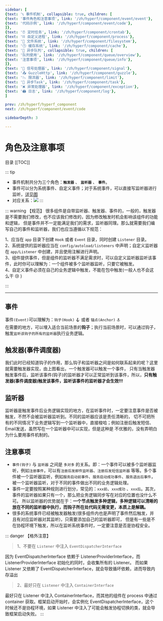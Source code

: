 ```yaml
---
sidebar: [
{text: '📞 事件机制', collapsible: true, children: [
{text: '事件角色和注意事项', link: '/zh/hyperf/component/event/event'},
{text: '代码示例', link: '/zh/hyperf/component/event/code'},
]},
{text: '⏰ 定时任务', link: '/zh/hyperf/component/crontab'},
{text: '⛓ 自定义进程', link: '/zh/hyperf/component/process'},
{text: '📝 文件系统', link: '/zh/hyperf/component/filesystem'},
{text: '🕓 缓存系统', link: '/zh/hyperf/component/cache'},
{text: '📩 异步队列', collapsible: true, children: [
{text: '队列使用', link: '/zh/hyperf/component/queue/overview'},
{text: '注意事项', link: '/zh/hyperf/component/queue/info'},
]},
{text: '🚦 信号处理器', link: '/zh/hyperf/component/signal'},
{text: '📤 GuzzleHttp', link: '/zh/hyperf/component/guzzle'},
{text: '📉 限流器', link: '/zh/hyperf/component/limit'},
{text: '📮 异步Task', link: '/zh/hyperf/component/task'},
{text: '❌ 异常处理器', link: '/zh/hyperf/component/exception'},
{text: '🖨 日志', link: '/zh/hyperf/component/log'},
]

prev: /zh/hyperf/hyperf_component
next: /zh/hyperf/component/event/code

sidebarDepth: 3

---
```


# 角色及注意事项

目录
[[TOC]]

::: tip
- 事件机制共分为三个角色：**`触发器`** 、 **`监听器`** 、 **`事件`**。
- 事件可以分为系统事件、自定义事件；对于系统事件，可以直接写监听器进行监听，[详见图](https://hyperf.wiki/3.0/zh-cn/imgs/hyperf-events.svg)
- 对应关系：![](http://img.tzf-foryou.xyz/img/20220321102539.png)
:::

::: warning 【规范】
很多组件是自带监听器、触发器、事件的，一般的，触发器是不需要我们修改，也不应该我们修改的，因为修改触发时机会影响该组件的功能和逻辑，
但是事件并不一定能满足我们的需求，监听器同理。那么就需要我们编写自己的事件和监听器，我们也应当遵循以下规范：

1、应当在 `app` 目录下创建 `Hook` 或者 `Event` 目录，同时创建 `Listener` 目录。 \
2、系统提供的监听器应当在 `config/autoload/listeners` 中声明；自定义监听器在 `app/Listener` 中创建，并且使用注解进行声明。 \
3、组件提供事件，但是组件的监听器不满足需求时，可以自定义监听器监听该事件，此时你可以理解为：一个组件被多个监听器监听，只要它被触发。\
4、自定义事件必须在自己的业务逻辑中触发，不能在包中触发(一般人也不会这么干 :cry: )

:::

---
## 事件

事件`(Event)`可以理解为：`钩子(Hook)` :hook: 或者 `锚点(Anchor)` :anchor: \
在需要的地方，可以埋入适合当前场景的**钩子**；执行当前场景时，可以通过钩子，触发`监听该钩子的所有的监听器`执行业务逻辑。


## 触发器(事件调度器)

我们此时已经知道钩子的作用，那么钩子和监听器之间是如何联系起来的呢？这里就需要触发器实现，由上图看出，一个触发器可以触发一个事件，
只有当触发器触发事件后，监听该事件(钩子)的监听器才可以正常监听到该事件，所以，**只有触发器(事件调度器)触发该事件，监听该事件的监听器才会生效!!!**

## 监听器

监听器是触发事件后业务逻辑实现的地方，在监听事件时，一定要注意事件是否被触发，不然不会被监听器监听到。不同的监听器应该是责任清晰的，
切不可把所有的不同情况下业务逻辑写到一个监听器中，直接梭哈；例如注册后触发短信、Email发送，虽然写在一个监听器中可以实现，但是这种是
不优雅的，没有弄明白为什么要用事件机制的。

## 注意事项

- `事件(钩子)` 与 `监听器` 之间是 `多对多` 的关系。即：一个事件可以被多个监听器监听，例如`注册事件`，可以有`注册后发邮件监听器`、`注册后发短信监听器`
  等等。多个事件被一个监听器监听，例如`服务启动前事件`、`服务启动成功事件`、`服务退出后事件`，被一个监听器监听，对于不同的事件做出不同的业务逻辑处理。
- 事件一定要按照某种规则进行划分，常见的：`xxx前`、`xxx成功` 、`xxx后`。其次，事件的监听器如果只有一个，那么把业务逻辑同步写在对应的位置也没什么不可。
  所以监听器的优势就在于：**一个节点触发多种逻辑，多种逻辑可以清晰的放在不同的监听器中执行，而钩子所在处代码无需变更，本质上是解耦。**
- 很多的系统事件已经被触发器触发(很多组件内也是声明了事件然后触发，并且有对应监听器对其监听)，只需要添加自己的监听器即可，
  但是有一些是不在协程环境下触发，所以在监听系统事件时，一定要注意是否是协程安全。

::: danger 【格外注意】
> 1、不要在 `Listener` 中注入 `EventDispatcherInterface`

因为 EventDispatcherInterface 依赖于 ListenerProviderInterface，而 ListenerProviderInterface 初始化的同时，会收集所有的 Listener。
而如果 Listener 又依赖了 EventDispatcherInterface，就会导致循坏依赖，进而导致内存溢出

> 2、最好只在 `Listener` 中注入 `ContainerInterface`

最好只在 Listener 中注入 ContainerInterface，而其他的组件在 process 中通过 container 获取。框架启动开始时，会实例化 EventDispatcherInterface，这个时候还不是协程环境，如果 Listener 中注入了可能会触发协程切换的类，就会导致框架启动失败。
:::